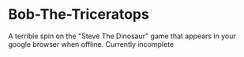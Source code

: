 # Bob-The-Triceratops
A terrible spin on the "Steve The Dinosaur" game that appears in your google browser when offline.
Currently incomplete
